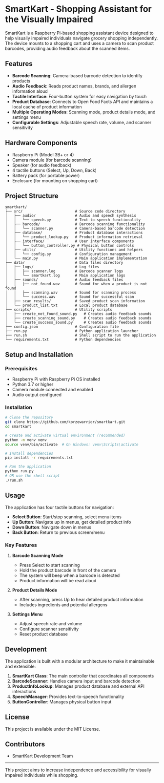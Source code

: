 # SmartKart - Shopping Assistant for the Visually Impaired

SmartKart is a Raspberry Pi-based shopping assistant device designed to help visually impaired individuals navigate grocery shopping independently. The device mounts to a shopping cart and uses a camera to scan product barcodes, providing audio feedback about the scanned items.

## Features

- **Barcode Scanning**: Camera-based barcode detection to identify products
- **Audio Feedback**: Reads product names, brands, and allergen information aloud
- **Tactile Interface**: Four-button system for easy navigation by touch
- **Product Database**: Connects to Open Food Facts API and maintains a local cache of product information
- **Multiple Operating Modes**: Scanning mode, product details mode, and settings menu
- **Configurable Settings**: Adjustable speech rate, volume, and scanner sensitivity

## Hardware Components

- Raspberry Pi (Model 3B+ or 4)
- Camera module (for barcode scanning)
- Speaker (for audio feedback)
- 4 tactile buttons (Select, Up, Down, Back)
- Battery pack (for portable power)
- Enclosure (for mounting on shopping cart)

## Project Structure

```
smartkart/
├── src/                        # Source code directory
│   ├── audio/                  # Audio and speech synthesis
│   │   └── speech.py           # Text-to-speech functionality
│   ├── barcode/                # Barcode scanning functionality
│   │   └── scanner.py          # Camera-based barcode detection
│   ├── database/               # Product database interactions
│   │   └── product_lookup.py   # Product information retrieval
│   ├── interface/              # User interface components
│   │   └── button_controller.py # Physical button controls
│   ├── utils/                  # Utility functions and helpers
│   │   └── config.py           # Configuration management
│   └── main.py                 # Main application implementation
├── data/                       # Data files directory
│   ├── logs/                   # Log files
│   │   ├── scanner.log         # Barcode scanner logs
│   │   └── smartkart.log       # Main application logs
│   ├── sounds/                 # Audio feedback files
│   │   ├── not_found.wav       # Sound for when a product is not found
│   │   ├── scanning.wav        # Sound for scanning process
│   │   └── success.wav         # Sound for successful scan
│   ├── scan_results/           # Saved product scan information
│   └── product_list.txt        # Local product database
├── scripts/                    # Utility scripts
│   ├── create_not_found_sound.py   # Creates audio feedback sounds
│   ├── create_scanning_sound.py    # Creates audio feedback sounds
│   └── create_success_sound.py     # Creates audio feedback sounds
├── config.json                 # Configuration file
├── run.py                      # Python application launcher
├── run.sh                      # Shell script to run the application
└── requirements.txt            # Python dependencies
```

## Setup and Installation

### Prerequisites

- Raspberry Pi with Raspberry Pi OS installed
- Python 3.7 or higher
- Camera module connected and enabled
- Audio output configured

### Installation

```bash
# Clone the repository
git clone https://github.com/korzewarrior/smartkart.git
cd smartkart

# Create and activate virtual environment (recommended)
python -m venv venv
source venv/bin/activate  # On Windows: venv\Scripts\activate

# Install dependencies
pip install -r requirements.txt

# Run the application
python run.py
# OR use the shell script 
./run.sh
```

## Usage

The application has four tactile buttons for navigation:

- **Select Button**: Start/stop scanning, select menu items
- **Up Button**: Navigate up in menus, get detailed product info
- **Down Button**: Navigate down in menus
- **Back Button**: Return to previous screen/menu

### Key Features

1. **Barcode Scanning Mode**
   - Press Select to start scanning
   - Hold the product barcode in front of the camera
   - The system will beep when a barcode is detected
   - Product information will be read aloud

2. **Product Details Mode**
   - After scanning, press Up to hear detailed product information
   - Includes ingredients and potential allergens

3. **Settings Menu**
   - Adjust speech rate and volume
   - Configure scanner sensitivity
   - Reset product database

## Development

The application is built with a modular architecture to make it maintainable and extensible:

1. **SmartKart Class**: The main controller that coordinates all components
2. **BarcodeScanner**: Handles camera input and barcode detection
3. **ProductInfoLookup**: Manages product database and external API interactions
4. **SpeechManager**: Provides text-to-speech functionality
5. **ButtonController**: Manages physical button input

## License

This project is available under the MIT License.

## Contributors

- SmartKart Development Team

---

This project aims to increase independence and accessibility for visually impaired individuals while shopping. 